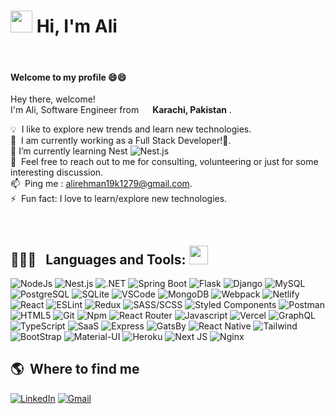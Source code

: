 # <img src="https://cdn.jsdelivr.net/gh/Th3Wall/assets-cdn/PersonalGithubReadme/HandGreet.gif" width="35px" />&nbsp;<b>Hi, I'm Ali</b>
<br>


#### Welcome to my profile 😄😄

<p aligh="left">
  <p>Hey there, welcome!</br>
  I'm Ali, Software Engineer from <img src="https://t3.ftcdn.net/jpg/02/10/98/74/360_F_210987459_rjsxthnFJ62DF2lWoFYcyIjNiUGDu9db.jpg" width="14px"/> <b>Karachi, Pakistan </b>.</p>
  	
  💡 &nbsp;I like to explore new trends and learn new technologies.\
  🚧 &nbsp;I am currently working as a Full Stack Developer!👀.\
  🌱 I’m currently learning Nest  <img alt="Nest.js" src="https://img.shields.io/badge/Nest.js-E0234E?style=for-the-badge&logo=nestjs&logoColor=white" />\
  💬 &nbsp;Feel free to reach out to me for consulting, volunteering or just for some interesting discussion.\
  📫 &nbsp;Ping me : alirehman19k1279@gmail.com.\
  ⚡ &nbsp;Fun fact: I love to learn/explore new technologies.
  
</p>
<br>



<h2>👨🏻‍💻 &nbsp; Languages and Tools: <img src="https://media.giphy.com/media/WUlplcMpOCEmTGBtBW/giphy.gif" width="30"></h2>
<p>
  <img alt="NodeJs" src="https://img.shields.io/badge/Node.js-43853D?style=for-the-badge&logo=node.js&logoColor=white" />
  <img alt="Nest.js" src="https://img.shields.io/badge/Nest.js-E0234E?style=for-the-badge&logo=nestjs&logoColor=white" />
  <img alt=".NET" src="https://img.shields.io/badge/.NET-512BD4?style=for-the-badge&logo=.net&logoColor=white" />
  <img alt="Spring Boot" src="https://img.shields.io/badge/Spring_Boot-6DB33F?style=for-the-badge&logo=spring&logoColor=white" />
  <img alt="Flask" src="https://img.shields.io/badge/Flask-000000?style=for-the-badge&logo=flask&logoColor=white" />
  <img alt="Django" src="https://img.shields.io/badge/Django-092E20?style=for-the-badge&logo=django&logoColor=white" />
  <img alt="MySQL" src="https://img.shields.io/badge/MySQL-4479A1?style=for-the-badge&logo=mysql&logoColor=white" />
  <img alt="PostgreSQL" src="https://img.shields.io/badge/PostgreSQL-336791?style=for-the-badge&logo=postgresql&logoColor=white" />
  <img alt="SQLite" src="https://img.shields.io/badge/SQLite-003B57?style=for-the-badge&logo=sqlite&logoColor=white" />
  <img alt="VSCode" src="https://img.shields.io/badge/-Visual_Studio_Code-0078D4?style=for-the-badge&logo=visual%20studio%20code&logoColor=white" />
  <img alt="MongoDB" src="https://img.shields.io/badge/MongoDB-4EA94B?style=for-the-badge&logo=mongodb&logoColor=white" />
  <img alt="Webpack" src="https://img.shields.io/badge/-Webpack-8DD6F9?style=for-the-badge&logo=webpack&logoColor=white" />
  <img alt="Netlify" src="https://img.shields.io/badge/Netlify-00C7B7?style=for-the-badge&logo=netlify&logoColor=white" />
  <img alt="React" src="https://img.shields.io/badge/-React-45b8d8?style=for-the-badge&logo=react&logoColor=white" />
  <img alt="ESLint" src="https://img.shields.io/badge/-ESLint-4B32C3?style=for-the-badge&logo=eslint&logoColor=white" />
  <img alt="Redux" src="https://img.shields.io/badge/-Redux-764ABC?style=for-the-badge&logo=redux&logoColor=white" />
  <img alt="SASS/SCSS" src="https://img.shields.io/badge/-SASS/SCSS-CC6699?style=for-the-badge&logo=sass&logoColor=white" />
  <img alt="Styled Components" src="https://img.shields.io/badge/-Styled_Components-db7092?style=for-the-badge&logo=styled-components&logoColor=white" />
  <img alt="Postman" src="https://img.shields.io/badge/-Postman-FF6C37?style=for-the-badge&logo=postman&logoColor=white" />
  <img alt="HTML5" src="https://img.shields.io/badge/-HTML5-E34F26?style=for-the-badge&logo=html5&logoColor=white" />
  <img alt="Git" src="https://img.shields.io/badge/-Git-F05032?style=for-the-badge&logo=git&logoColor=white" />
  <img alt="Npm" src="https://img.shields.io/badge/-NPM-CB3837?style=for-the-badge&logo=npm&logoColor=white" />
  <img alt="React Router" src="https://img.shields.io/badge/-React_Router-CA4245?style=for-the-badge&logo=react-router&logoColor=white" />
  <img alt="Javascript" src="https://img.shields.io/badge/-JavaScript-F7DF1E?style=for-the-badge&logo=javascript&logoColor=black" />
  <img alt="Vercel" src="https://img.shields.io/badge/-Vercel-000000?style=for-the-badge&logo=vercel&logoColor=white" />
  <img alt="GraphQL" src="https://img.shields.io/badge/GraphQl-CB3837?style=for-the-badge&logo=GraphQL&logoColor=white" /> 
  <img alt="TypeScript" src="https://img.shields.io/badge/TypeScript-007ACC?style=for-the-badge&logo=typescript&logoColor=white" />
  <img alt="SaaS" src="https://img.shields.io/badge/Sass-CC6699?style=for-the-badge&logo=sass&logoColor=white" />
  <img alt="Express" src="https://img.shields.io/badge/Express.js-404D59?style=for-the-badge" />
  <img alt="GatsBy" src="https://img.shields.io/badge/Gatsby-663399?style=for-the-badge&logo=gatsby&logoColor=white" />
  <img alt="React Native" src="https://img.shields.io/badge/React_Native-20232A?style=for-the-badge&logo=react&logoColor=61DAFB" />
  <img alt="Tailwind" src="https://img.shields.io/badge/Tailwind_CSS-38B2AC?style=for-the-badge&logo=tailwind-css&logoColor=white" />
  <img alt="BootStrap" src="https://img.shields.io/badge/Bootstrap-563D7C?style=for-the-badge&logo=bootstrap&logoColor=white" />
  <img alt="Material-UI" src="https://img.shields.io/badge/Material--UI-0081CB?style=for-the-badge&logo=material-ui&logoColor=white" />
  <img alt="Heroku" src="https://img.shields.io/badge/Heroku-430098?style=for-the-badge&logo=heroku&logoColor=white" /> 
  <img alt="Next JS" src="https://img.shields.io/badge/nextjs-%23000000.svg?style=for-the-badge&logo=next.js&logoColor=white"/>
  <img alt="Nginx" src="https://img.shields.io/badge/Nginx-009639?style=for-the-badge&logo=nginx&logoColor=white"/>  	
</p>

<h2>🌎 &nbsp;Where to find me</h2>
<p>
  <a href="www.linkedin.com/in/alirehman1279" target="_blank"><img alt="LinkedIn" src="https://img.shields.io/badge/-Linkedin-%230077B5.svg?&style=for-the-badge&logo=linkedin&logoColor=white" /></a>
  <a href="mailto:alirehman19k1279@gmail.com" target="_blank"><img alt="Gmail" src="https://img.shields.io/badge/-Gmail-EA4335?style=for-the-badge&logo=gmail&logoColor=white" /></a>  
</p>

